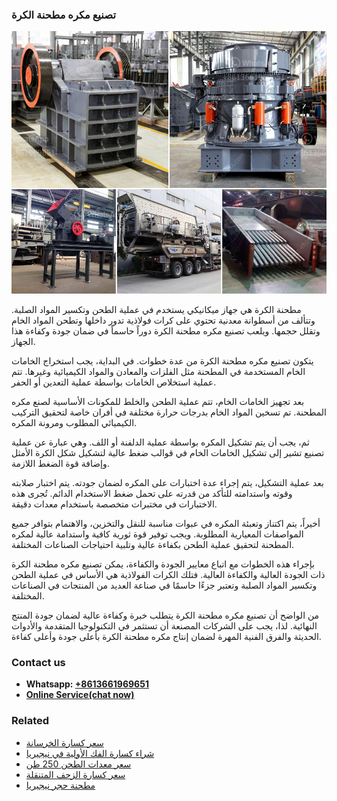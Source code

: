 <h3>تصنيع مكره مطحنة الكرة</h3><img src='1701850684.jpg' alt=''><p>مطحنة الكرة هي جهاز ميكانيكي يستخدم في عملية الطحن وتكسير المواد الصلبة. وتتألف من أسطوانة معدنية تحتوي على كرات فولاذية تدور داخلها وتطحن المواد الخام وتقلل حجمها. ويلعب تصنيع مكره مطحنة الكرة دوراً حاسماً في ضمان جودة وكفاءة هذا الجهاز.</p><p>يتكون تصنيع مكره مطحنة الكرة من عدة خطوات. في البداية، يجب استخراج الخامات الخام المستخدمة في المطحنة مثل الفلزات والمعادن والمواد الكيميائية وغيرها. تتم عملية استخلاص الخامات بواسطة عملية التعدين أو الحفر.</p><p>بعد تجهيز الخامات الخام، تتم عملية الطحن والخلط للمكونات الأساسية لصنع مكره المطحنة. تم تسخين المواد الخام بدرجات حرارة مختلفة في أفران خاصة لتحقيق التركيب الكيميائي المطلوب ومرونة المكره.</p><p>ثم، يجب أن يتم تشكيل المكره بواسطة عملية الدلفنة أو اللف. وهي عبارة عن عملية تصنيع تشير إلى تشكيل الخامات الخام في قوالب ضغط عالية لتشكيل شكل الكرة الأمثل وإضافة قوة الضغط اللازمة.</p><p>بعد عملية التشكيل، يتم إجراء عدة اختبارات على المكره لضمان جودته. يتم اختبار صلابته وقوته واستدامته للتأكد من قدرته على تحمل ضغط الاستخدام الدائم. تُجرى هذه الاختبارات في مختبرات متخصصة باستخدام معدات دقيقة.</p><p>أخيراً، يتم اكتناز وتعبئة المكره في عبوات مناسبة للنقل والتخزين، والاهتمام بتوافر جميع المواصفات المعيارية المطلوبة. ويجب توفير قوة ثورية كافية واستدامة عالية لمكره المطحنة لتحقيق عملية الطحن بكفاءة عالية وتلبية احتياجات الصناعات المختلفة.</p><p>بإجراء هذه الخطوات مع اتباع معايير الجودة والكفاءة، يمكن تصنيع مكره مطحنة الكرة ذات الجودة العالية والكفاءة العالية. فتلك الكرات الفولاذية هي الأساس في عملية الطحن وتكسير المواد الصلبة وتعتبر جزءًا حاسمًا في صناعة العديد من المنتجات في الصناعات المختلفة.</p><p>من الواضح أن تصنيع مكره مطحنة الكرة يتطلب خبرة وكفاءة عالية لضمان جودة المنتج النهائية. لذا، يجب على الشركات المصنعة أن تستثمر في التكنولوجيا المتقدمة والأدوات الحديثة والفرق الفنية المهرة لضمان إنتاج مكره مطحنة الكرة بأعلى جودة وأعلى كفاءة.</p><h3>Contact us</h3><ul><li><strong>Whatsapp:&nbsp;<a href="https://wa.me/8613661969651">+8613661969651</a></strong></li><li><a href="https://swt.shibang-china.com/?git&amp;zhl&amp;تصنيع مكره مطحنة الكرة"><strong>Online Service(chat now)</strong></a></li></ul><h3>Related</h3><ul><li><a href='سعر كسارة الخرسانة.md'>سعر كسارة الخرسانة</a></li><li><a href='شراء كسارة الفك الأولية في نيجيريا.md'>شراء كسارة الفك الأولية في نيجيريا</a></li><li><a href='سعر معدات الطحن 250 طن.md'>سعر معدات الطحن 250 طن</a></li><li><a href='سعر كسارة الزحف المتنقلة.md'>سعر كسارة الزحف المتنقلة</a></li><li><a href='مطحنة حجر نيجيريا.md'>مطحنة حجر نيجيريا</a></li></ul>